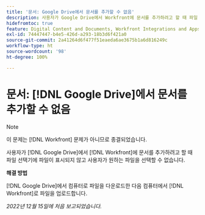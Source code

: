 ```yaml
---
title: '문서: Google Drive에서 문서를 추가할 수 없음'
description: 사용자가 Google Drive에서 Workfront에 문서를 추가하려고 할 때 파일 선택기에 파일이 표시되지 않고 사용자가 원하는 파일을 선택할 수 없습니다.
hidefromtoc: true
feature: Digital Content and Documents, Workfront Integrations and Apps
exl-id: 74447447-b4e5-426d-a293-18b3d6f421a0
source-git-commit: 2a41264d6f477f51eaeda6ae3675b1a6d816249c
workflow-type: ht
source-wordcount: '98'
ht-degree: 100%

---
```


# 문서: [!DNL Google Drive]에서 문서를 추가할 수 없음

<!--On WF and WFP TOCs-->

>[!NOTE]
>
>이 문제는 [!DNL Workfront] 문제가 아니므로 종결되었습니다.

사용자가 [!DNL Google Drive]에서 [!DNL Workfront]에 문서를 추가하려고 할 때 파일 선택기에 파일이 표시되지 않고 사용자가 원하는 파일을 선택할 수 없습니다.

**해결 방법**

[!DNL Google Drive]에서 컴퓨터로 파일을 다운로드한 다음 컴퓨터에서 [!DNL Workfront]로 파일을 업로드합니다.

_2022년 12월 15일에 처음 보고되었습니다._
